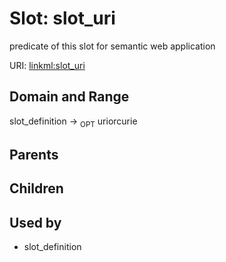 
# Slot: slot_uri


predicate of this slot for semantic web application

URI: [linkml:slot_uri](https://w3id.org/linkml/slot_uri)


## Domain and Range

slot_definition ->  <sub>OPT</sub>
 uriorcurie

## Parents


## Children


## Used by

 * slot_definition

